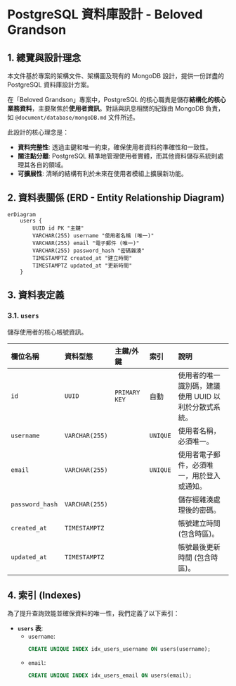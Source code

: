 # PostgreSQL 資料庫設計 - Beloved Grandson

## 1. 總覽與設計理念

本文件基於專案的架構文件、架構圖及現有的 MongoDB 設計，提供一份詳盡的 PostgreSQL 資料庫設計方案。

在「Beloved Grandson」專案中，PostgreSQL 的核心職責是儲存**結構化的核心業務資料**，主要聚焦於**使用者資訊**。對話與訊息相關的紀錄由 MongoDB 負責，如 `@document/database/mongoDB.md` 文件所述。

此設計的核心理念是：
-   **資料完整性**: 透過主鍵和唯一約束，確保使用者資料的準確性和一致性。
-   **關注點分離**: PostgreSQL 精準地管理使用者實體，而其他資料儲存系統則處理其各自的領域。
-   **可擴展性**: 清晰的結構有利於未來在使用者模組上擴展新功能。

## 2. 資料表關係 (ERD - Entity Relationship Diagram)

```mermaid
erDiagram
    users {
        UUID id PK "主鍵"
        VARCHAR(255) username "使用者名稱 (唯一)"
        VARCHAR(255) email "電子郵件 (唯一)"
        VARCHAR(255) password_hash "密碼雜湊"
        TIMESTAMPTZ created_at "建立時間"
        TIMESTAMPTZ updated_at "更新時間"
    }
```

## 3. 資料表定義

### 3.1. `users`

儲存使用者的核心帳號資訊。

| 欄位名稱 | 資料型態 | 主鍵/外鍵 | 索引 | 說明 |
| :--- | :--- | :--- | :--- | :--- |
| `id` | `UUID` | `PRIMARY KEY` | 自動 | 使用者的唯一識別碼，建議使用 UUID 以利於分散式系統。 |
| `username` | `VARCHAR(255)` | | `UNIQUE` | 使用者名稱，必須唯一。 |
| `email` | `VARCHAR(255)` | | `UNIQUE` | 使用者電子郵件，必須唯一，用於登入或通知。 |
| `password_hash`| `VARCHAR(255)` | | | 儲存經雜湊處理後的密碼。 |
| `created_at` | `TIMESTAMPTZ` | | | 帳號建立時間 (包含時區)。 |
| `updated_at` | `TIMESTAMPTZ` | | | 帳號最後更新時間 (包含時區)。 |

## 4. 索引 (Indexes)

為了提升查詢效能並確保資料的唯一性，我們定義了以下索引：

-   **`users` 表**:
    -   `username`:
        ```sql
        CREATE UNIQUE INDEX idx_users_username ON users(username);
        ```
    -   `email`:
        ```sql
        CREATE UNIQUE INDEX idx_users_email ON users(email);
        ```

